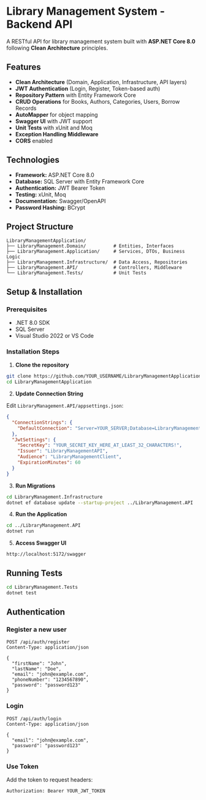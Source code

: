 #  Library Management System - Backend API

A RESTful API for library management system built with **ASP.NET Core 8.0** following **Clean Architecture** principles.

## Features

- **Clean Architecture** (Domain, Application, Infrastructure, API layers)
- **JWT Authentication** (Login, Register, Token-based auth)
- **Repository Pattern** with Entity Framework Core
- **CRUD Operations** for Books, Authors, Categories, Users, Borrow Records
- **AutoMapper** for object mapping
- **Swagger UI** with JWT support
- **Unit Tests** with xUnit and Moq
- **Exception Handling Middleware**
- **CORS** enabled

## Technologies

- **Framework:** ASP.NET Core 8.0
- **Database:** SQL Server with Entity Framework Core
- **Authentication:** JWT Bearer Token
- **Testing:** xUnit, Moq
- **Documentation:** Swagger/OpenAPI
- **Password Hashing:** BCrypt

## Project Structure

```
LibraryManagementApplication/
├── LibraryManagement.Domain/          # Entities, Interfaces
├── LibraryManagement.Application/     # Services, DTOs, Business Logic
├── LibraryManagement.Infrastructure/  # Data Access, Repositories
├── LibraryManagement.API/             # Controllers, Middleware
└── LibraryManagement.Tests/           # Unit Tests
```

## Setup & Installation

### Prerequisites
- .NET 8.0 SDK
- SQL Server
- Visual Studio 2022 or VS Code

### Installation Steps

1. **Clone the repository**
```bash
git clone https://github.com/YOUR_USERNAME/LibraryManagementApplication.git
cd LibraryManagementApplication
```

2. **Update Connection String**

Edit `LibraryManagement.API/appsettings.json`:
```json
{
  "ConnectionStrings": {
    "DefaultConnection": "Server=YOUR_SERVER;Database=LibraryManagementDb;Trusted_Connection=True;TrustServerCertificate=True;"
  },
  "JwtSettings": {
    "SecretKey": "YOUR_SECRET_KEY_HERE_AT_LEAST_32_CHARACTERS!",
    "Issuer": "LibraryManagementAPI",
    "Audience": "LibraryManagementClient",
    "ExpirationMinutes": 60
  }
}
```

3. **Run Migrations**
```bash
cd LibraryManagement.Infrastructure
dotnet ef database update --startup-project ../LibraryManagement.API
```

4. **Run the Application**
```bash
cd ../LibraryManagement.API
dotnet run
```

5. **Access Swagger UI**
```
http://localhost:5172/swagger
```

## Running Tests

```bash
cd LibraryManagement.Tests
dotnet test
```

## Authentication

### Register a new user
```http
POST /api/auth/register
Content-Type: application/json

{
  "firstName": "John",
  "lastName": "Doe",
  "email": "john@example.com",
  "phoneNumber": "1234567890",
  "password": "password123"
}
```

### Login
```http
POST /api/auth/login
Content-Type: application/json

{
  "email": "john@example.com",
  "password": "password123"
}
```

### Use Token
Add the token to request headers:
```
Authorization: Bearer YOUR_JWT_TOKEN
```


